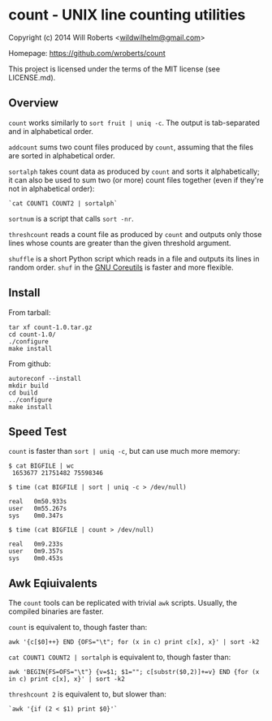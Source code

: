 count - UNIX line counting utilities
====================================

Copyright (c) 2014 Will Roberts \<wildwilhelm@gmail.com\>

Homepage: https://github.com/wroberts/count

This project is licensed under the terms of the MIT license (see
LICENSE.md).

Overview
--------

`count` works similarly to `sort fruit | uniq -c`.  The output is
tab-separated and in alphabetical order.

`addcount` sums two count files produced by `count`, assuming that the
files are sorted in alphabetical order.

`sortalph` takes count data as produced by `count` and sorts it
alphabetically; it can also be used to sum two (or more) count files
together (even if they're not in alphabetical order):

    `cat COUNT1 COUNT2 | sortalph`

`sortnum` is a script that calls `sort -nr`.

`threshcount` reads a count file as produced by `count` and outputs
only those lines whose counts are greater than the given threshold
argument.

`shuffle` is a short Python script which reads in a file and outputs
its lines in random order.  `shuf` in the
[GNU Coreutils](https://www.gnu.org/software/coreutils/) is faster and
more flexible.

Install
-------

From tarball:

    tar xf count-1.0.tar.gz
    cd count-1.0/
    ./configure
    make install

From github:

    autoreconf --install
    mkdir build
    cd build
    ../configure
    make install

Speed Test
----------

`count` is faster than `sort | uniq -c`, but can use much more memory:

    $ cat BIGFILE | wc
     1653677 21751482 75598346

    $ time (cat BIGFILE | sort | uniq -c > /dev/null)

    real   0m50.933s
    user   0m55.267s
    sys    0m0.347s

    $ time (cat BIGFILE | count > /dev/null)

    real   0m9.233s
    user   0m9.357s
    sys    0m0.453s

Awk Eqiuivalents
----------------

The `count` tools can be replicated with trivial `awk` scripts.
Usually, the compiled binaries are faster.

`count` is equivalent to, though faster than:

    awk '{c[$0]++} END {OFS="\t"; for (x in c) print c[x], x}' | sort -k2

`cat COUNT1 COUNT2 | sortalph` is equivalent to, though faster than:

    awk 'BEGIN{FS=OFS="\t"} {v=$1; $1=""; c[substr($0,2)]+=v} END {for (x in c) print c[x], x}' | sort -k2

`threshcount 2` is equivalent to, but slower than:

    `awk '{if (2 < $1) print $0}'`
